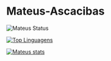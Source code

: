 # Mateus-Ascacibas
![Mateus Status](https://github-readme-stats.vercel.app/api?username=mateusascacibas&show_icons=true)

[![Top Linguagens](https://github-readme-stats.vercel.app/api/top-langs/?username=mateusascacibas&layout=compact)](https://github.com/anuraghazra/github-readme-stats)

[![Mateus stats](https://github-readme-stats.vercel.app/api/wakatime?username=mateusascacibas)](https://github.com/anuraghazra/github-readme-stats)
